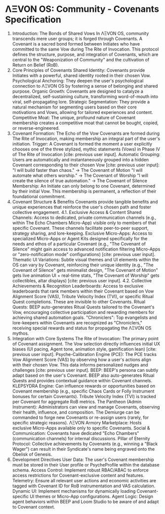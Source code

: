 # ΛΞVON OS: Community - Covenants Specification
1. Introduction: The Bonds of Shared Vows
In ΛΞVON OS, community transcends mere user groups; it is forged through Covenants. A Covenant is a sacred bond formed between Initiates who have committed to the same Vow during The Rite of Invocation. This protocol defines the structure, purpose, and integration of Covenants, which are central to the "Weaponization of Community" and the cultivation of Return on Belief (RoB).
2. Core Principles of Covenants
Shared Identity: Covenants provide Initiates with a powerful, shared identity rooted in their chosen Vow.
Psychological Anchoring: They deepen the user's psychological connection to ΛΞVON OS by fostering a sense of belonging and shared purpose.
Organic Growth: Covenants are designed to catalyze a decentralized, self-sustaining culture, transforming word-of-mouth into viral, self-propagating lore.
Strategic Segmentation: They provide a natural mechanism for segmenting users based on their core motivations and Vows, allowing for tailored experiences and content.
Competitive Moat: The unique, profound nature of Covenant membership creates a competitive moat that cannot be bought, copied, or reverse-engineered.
3. Covenant Formation: The Echo of the Vow
Covenants are formed during The Rite of Invocation, making membership an integral part of the user's initiation.
Trigger: A Covenant is formed the moment a user explicitly chooses one of the three stylized, mythic statements (Vows) in Phase IV of The Rite of Invocation [cite: previous user input].
Automatic Grouping: Users are automatically and instantaneously grouped into a hidden Covenant corresponding to their chosen Vow [cite: previous user input]:
"I will build faster than chaos." → The Covenant of Motion
"I will automate what others worship." → The Covenant of Worship
"I will create the silence of true automation." → The Covenant of Silence
Membership: An Initiate can only belong to one Covenant, determined by their initial Vow. This membership is permanent, a reflection of their foundational commitment.
4. Covenant Structure & Benefits
Covenants provide tangible benefits and unique experiences that reinforce the user's chosen path and foster collective engagement.
4.1. Exclusive Access & Content
Shared Channels: Access to dedicated, private communication channels (e.g., within The Echo Chambers Micro-App) visible only to members of that specific Covenant. These channels facilitate peer-to-peer support, strategy sharing, and lore-keeping.
Exclusive Micro-Apps: Access to specialized Micro-Apps or Agent Kits designed specifically for the needs and ethos of a particular Covenant (e.g., "The Covenant of Silence" might gain access to advanced notification filtering Micro-Apps or "zero-notification mode" configurations) [cite: previous user input].
Thematic UI Variations: Subtle visual themes and UI elements within the OS can vary by Covenant, reinforcing their unique identity (e.g., "The Covenant of Silence" gets minimalist design, "The Covenant of Motion" gets live animation UI + real-time stats, "The Covenant of Worship" gets collectibles, altar displays) [cite: previous user input].
4.2. Collective Achievements & Recognition
Leaderboards: Access to exclusive leaderboards that rank members within their Covenant based on Vow Alignment Score (VAS), Tribute Velocity Index (TVI), or specific Ritual Quest completions. These are invisible to other Covenants.
Ritual Quests: BEEP auto-generates Ritual Quests tailored to the Covenant's Vow, encouraging collective participation and rewarding members for achieving shared automation goals.
"Chroniclers": Top evangelists and lore-keepers within Covenants are recognized as "Chroniclers," receiving special rewards and status for propagating the ΛΞVON OS mythos.
5. Integration with Core Systems
The Rite of Invocation: The primary point of Covenant assignment. The Vow selection directly influences initial UX biases (UI pacing, Agent tone, animation style, gamification lean) [cite: previous user input].
Psyche-Calibration Engine (PCE): The PCE tracks Vow Alignment Score (VAS) by observing how a user's actions align with their chosen Vow. This data informs personalized nudges and challenges [cite: previous user input].
BEEP: BEEP's persona can subtly adapt based on the user's Covenant. BEEP also auto-generates Ritual Quests and provides contextual guidance within Covenant channels.
KLEPSYDRA Engine: Can influence rewards or opportunities based on Covenant membership (e.g., specific Chaos Cards or Folly Instrument bonuses for certain Covenants). Tribute Velocity Index (TVI) is tracked per Covenant for aggregate RoB metrics.
The Pantheon (Admin Instrument): Administrators can view and manage Covenants, observing their health, influence, and composition. The Demiurge can be commanded to forge new Covenants or re-assign users (rarely, for specific strategic reasons).
ΛΞVON Armory Marketplace: Hosts exclusive Micro-Apps available only to specific Covenants.
Social & Communication: Covenants have dedicated "Echo Chambers" (communication channels) for internal discussions.
Pillar of Eternity Protocol: Collective achievements by Covenants (e.g., winning a "Black Wager") can result in their Syndicate's name being engraved onto the Obelisk of Genesis.
6. Development Directives
User Data: The user's Covenant membership must be stored in their User profile or PsycheProfile within the database schema.
Access Control: Implement robust RBAC/ABAC to enforce access restrictions for Covenant-exclusive content and features.
Telemetry: Ensure all relevant user actions and economic activities are tagged with Covenant ID for RoB instrumentation and VAS calculation.
Dynamic UI: Implement mechanisms for dynamically loading Covenant-specific UI themes or Micro-App configurations.
Agent Logic: Design agent behaviors within BEEP and Loom Studio to be aware of and adapt to Covenant context.